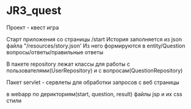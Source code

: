# JR3_quest

Проект - квест игра

Старт приложения со страницы /start
История заполняется из json файла "/resources/story.json'
Из него формируются в entity/Question вопросы/ответы/правильные ответы

В пакете repository лежат классы для работы с пользователями(UserRepository) и с вопросам(QuestionRepository)

Пакет servlet - сервлеты для обработки запросов с веб страницы

в webapp по дерикториям(start, question, result) файлы jsp и их css стили
